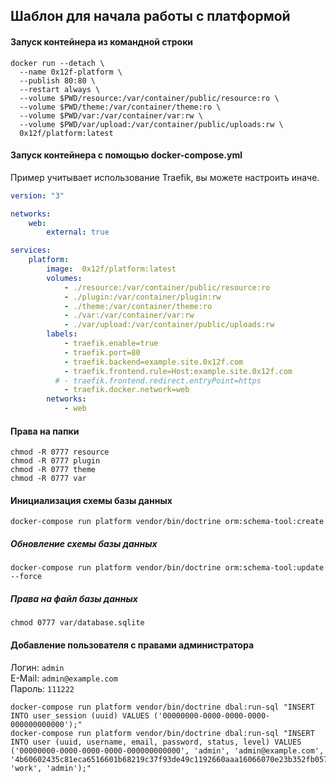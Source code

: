 ## Шаблон для начала работы с платформой

#### Запуск контейнера из командной строки
```shell script
docker run --detach \
  --name 0x12f-platform \
  --publish 80:80 \
  --restart always \ 
  --volume $PWD/resource:/var/container/public/resource:ro \
  --volume $PWD/theme:/var/container/theme:ro \
  --volume $PWD/var:/var/container/var:rw \
  --volume $PWD/var/upload:/var/container/public/uploads:rw \
  0x12f/platform:latest
```

#### Запуск контейнера с помощью docker-compose.yml
Пример учитывает использование Traefik, вы можете настроить иначе.
```yaml
version: "3"

networks:
    web:
        external: true

services:
    platform:
        image:  0x12f/platform:latest
        volumes:
            - ./resource:/var/container/public/resource:ro
            - ./plugin:/var/container/plugin:rw
            - ./theme:/var/container/theme:ro
            - ./var:/var/container/var:rw
            - ./var/upload:/var/container/public/uploads:rw
        labels:
            - traefik.enable=true
            - traefik.port=80
            - traefik.backend=example.site.0x12f.com
            - traefik.frontend.rule=Host:example.site.0x12f.com
          # - traefik.frontend.redirect.entryPoint=https
            - traefik.docker.network=web
        networks:
            - web
```

#### Права на папки
```shell script
chmod -R 0777 resource
chmod -R 0777 plugin
chmod -R 0777 theme
chmod -R 0777 var
```

#### Инициализация схемы базы данных
```shell script
docker-compose run platform vendor/bin/doctrine orm:schema-tool:create
```

##### Обновление схемы базы данных
```shell script
docker-compose run platform vendor/bin/doctrine orm:schema-tool:update --force
```

##### Права на файл базы данных
```shell script
chmod 0777 var/database.sqlite
```

#### Добавление пользователя с правами администратора
Логин: `admin`  
E-Mail: `admin@example.com`  
Пароль: `111222`

```shell script
docker-compose run platform vendor/bin/doctrine dbal:run-sql "INSERT INTO user_session (uuid) VALUES ('00000000-0000-0000-0000-000000000000');"
docker-compose run platform vendor/bin/doctrine dbal:run-sql "INSERT INTO user (uuid, username, email, password, status, level) VALUES ('00000000-0000-0000-0000-000000000000', 'admin', 'admin@example.com', '4b60602435c81eca6516601b68219c37f93de49c1192660aaa16066070e23b352fb0578b30cb588bb416b5138f03511a809f8b6610d20d90bf72d2a4d9e9548e06cd3eec8ed6', 'work', 'admin');"
```
